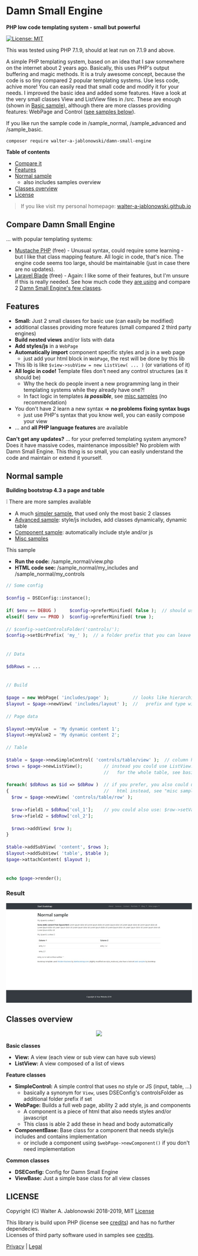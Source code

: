 # Damn Small Engine

**PHP low code templating system - small but powerful**

[![License: MIT](https://img.shields.io/badge/License-MIT-yellow.svg)](https://opensource.org/licenses/MIT)

This was tested using PHP 7.1.9, should at leat run on 7.1.9 and above.

A simple PHP templating system, based on an idea that I saw somewhere on the internet about 2 years ago. Basically, this uses PHP's output buffering and magic methods. It is a truly awesome concept, because the code is so tiny compared 2 popular templating systems. Use less code, achive more! You can easily read that small code and modify it for your needs. I improved the basic idea and added some features. Have a look at the very small classes View and ListView files in /src. These are enough (shown in [Basic sample](wiki/Basic_sample.md)), although there are more classes providing features: WebPage and Control ([see samples below](https://github.com/walter-a-jablonowski/damn-small-engine#normal-sample)).

If you like run the sample code in /sample_normal, /sample_advanced and /sample_basic.

```
composer require walter-a-jablonowski/damn-small-engine
```

**Table of contents**

* [Compare it](https://github.com/walter-a-jablonowski/damn-small-engine#compare-it)
* [Features](https://github.com/walter-a-jablonowski/damn-small-engine#features)
* [Normal sample](https://github.com/walter-a-jablonowski/damn-small-engine#normal-sample)
  * also includes samples overview
* [Classes overview](https://github.com/walter-a-jablonowski/damn-small-engine#classes)
* [License](https://github.com/walter-a-jablonowski/damn-small-engine#license)

> If you like visit my personal homepage: [walter-a-jablonowski.github.io](https://walter-a-jablonowski.github.io)

## Compare Damn Small Engine

... with popular templating systems:

* [Mustache PHP](https://github.com/bobthecow/mustache.php) (free) - Unusual syntax, could require some learning - but I like that class mapping feature. All logic in code, that's nice. The engine code seems too large, should be maintainable (just in case there are no updates).
* [Laravel Blade](https://laravel.com/docs/5.8/blade) (free) - Again: I like some of their features, but I'm unsure if this is really needed. See how much code they [are using](https://github.com/laravel/framework/tree/5.8/src/Illuminate/View) and compare 2 [Damn Small Engine's few classes](src/).

## Features

* **Small:** Just 2 small classes for basic use (can easily be modified)
* additional classes providing more features (small compared 2 third party engines)
* **Build nested views** and/or lists with data
* **Add styles/js** in a `WebPage`
* **Automatically import** component specific styles and js in a web page
  * just add your html block in `WebPage`, the rest will be done by this lib
* This lib is like `$view->subView = new ListView( ... )` (or variations of it)
* **All logic in code!** Template files don't need any control structures (as it should be)
  * Why the heck do people invent a new programming lang in their templating systems while they already have one?!
  * In fact logic in templates ***is possible***, see [misc samples](wiki/Misc_samples.md) (no recommendation)
* You don't have 2 learn a new syntax => **no problems fixing syntax bugs**
  * just use PHP's syntax that you know well, you can easily compose your view
* ... and **all PHP language features** are available

**Can't get any updates?** ... for your preferred templating system anymore? Does it have massive codes, maintenance impossible? No problem with Damn Small Engine. This thing is so small, you can easily understand the code and maintain or extend it yourself.

## Normal sample

**Building bootstrap 4.3 a page and table**

:grey_exclamation: There are more samples available

* A much [simpler sample](wiki/Basic_sample.md), that used only the most basic 2 classes
* [Advanced sample](wiki/Advanced_sample.md): style/js includes, add classes dynamically, dynamic table
* [Component sample](wiki/Component_sample.md): automatically include style and/or js
* [Misc samples](wiki/Misc_samples.md)

This sample

* **Run the code:** /sample_normal/view.php
* **HTML code see:** /sample_normal/my_includes and /sample_normal/my_controls

```php
// Some config

$config = DSEConfig::instance();

if( $env == DEBUG )     $config->preferMinified( false );  // should use minified version ?
elseif( $env == PROD )  $config->preferMinified( true );

// $config->setControlsFolder('controls/');
$config->setDirPrefix( 'my_' );  // a folder prefix that you can leave out on new View( ... )


// Data

$dbRows = ...


// Build

$page = new WebPage( 'includes/page' );         // looks like hierarchical identifier, is also: a file path
$layout = $page->newView( 'includes/layout' );  //   prefix and type will be added => my_includes/page.html

// Page data

$layout->myValue  = 'My dynamic content 1';
$layout->myValue2 = 'My dynamic content 2';

// Table

$table = $page->newSimpleControl( 'controls/table/view' );  // column headings are hard coded see my_controls/table/view.html
$rows = $page->newListView();        // instead you could use ListView::buildList( ... );
                                     //   for the whole table, see basic sample

foreach( $dbRows as $id => $dbRow )  // if you prefer, you also could use a for loop in
{                                    //   html instead, see "misc samples"
  $row = $page->newView( 'controls/table/row' );

  $row->field1 = $dbRow['col_1'];    // you could also use: $row->setValues( $dbRow );
  $row->field2 = $dbRow['col_2'];
  
  $rows->addView( $row );
}

$table->addSubView( 'content', $rows );
$layout->addSubView( 'table', $table );
$page->attachContent( $layout );


echo $page->render();
```

### Result

![normal_sample.jpg](wiki/img/normal_sample_45.jpg?raw=true "Normal sample")

## Classes overview

<p align="center">
  <img src="https://yuml.me/82a65f5a.png">
</p>

**Basic classes**

* **View:** A view (each view or sub view can have sub views)
* **ListView:** A view composed of a list of views

**Feature classes**

* **SimpleControl:** A simple control that uses no style or JS (input, table, ...)
  * basically a synonym for `View`, uses DSEConfig's controlsFolder as additional folder prefix if set
* **WebPage:** Builds a full web page, ability 2 add style, js and components
  * A component is a piece of html that also needs styles and/or javascript
  * This class is able 2 add these in head and body automatically
* **ComponentBase:** Base class for a component that needs style/js includes and contains implementation
  * or include a component using `$webPage->newComponent()` if you don't need implementation

**Common classes**

* **DSEConfig:** Config for Damn Small Engine
* **ViewBase:** Just a simple base class for all view classes

## LICENSE

Copyright (C) Walter A. Jablonowski 2018-2019, MIT [License](LICENSE)

This library is build upon PHP (license see [credits](credits.md)) and has no further dependecies.\
Licenses of third party software used in samples see [credits](credits.md).


[Privacy](https://walter-a-jablonowski.github.io/privacy.html) | [Legal](https://walter-a-jablonowski.github.io/imprint.html)
